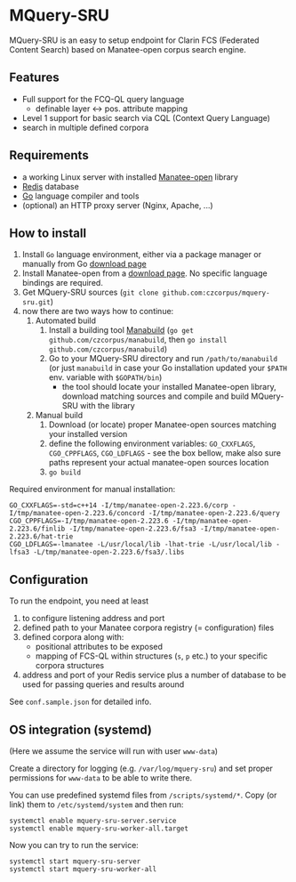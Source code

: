 # MQuery-SRU

MQuery-SRU is an easy to setup endpoint for Clarin FCS (Federated Content Search) based on
Manatee-open corpus search engine.

## Features

* Full support for the FCQ-QL query language
    * definable layer &#8596; pos. attribute mapping
* Level 1 support for basic search via CQL (Context Query
Language)
* search in multiple defined corpora


## Requirements

* a working Linux server with installed [Manatee-open](https://nlp.fi.muni.cz/trac/noske) library
* [Redis](https://redis.io/) database
* [Go](https://go.dev/)  language compiler and tools
* (optional) an HTTP proxy server (Nginx, Apache, ...)


## How to install

1. Install `Go` language environment, either via a package manager or manually from Go [download page](https://go.dev/dl/)
2. Install Manatee-open from a [download page](https://nlp.fi.muni.cz/trac/noske). No specific language bindings are required.
3. Get MQuery-SRU sources (`git clone github.com:czcorpus/mquery-sru.git`)
3. now there are two ways how to continue:
    1. Automated build
        1. Install a building tool [Manabuild](https://github.com/czcorpus/manabuild) (`go get github.com/czcorpus/manabuild`, then `go install github.com/czcorpus/manabuild`)
        2. Go to your MQuery-SRU directory and run `/path/to/manabuild`
        (or just `manabuild` in case your Go installation updated your `$PATH` env. variable with `$GOPATH/bin`)
            * the tool should locate your installed Manatee-open library, download matching sources and compile and build MQuery-SRU with the library
    2. Manual build
        1. Download (or locate) proper Manatee-open sources matching your installed version
        2. define the following environment variables: `GO_CXXFLAGS`, `CGO_CPPFLAGS`, `CGO_LDFLAGS` - see the box bellow, make also sure paths represent your actual manatee-open sources location
        3. `go build`

Required environment for manual installation:
```
GO_CXXFLAGS=-std=c++14 -I/tmp/manatee-open-2.223.6/corp -I/tmp/manatee-open-2.223.6/concord -I/tmp/manatee-open-2.223.6/query
CGO_CPPFLAGS=-I/tmp/manatee-open-2.223.6 -I/tmp/manatee-open-2.223.6/finlib -I/tmp/manatee-open-2.223.6/fsa3 -I/tmp/manatee-open-2.223.6/hat-trie
CGO_LDFLAGS=-lmanatee -L/usr/local/lib -lhat-trie -L/usr/local/lib -lfsa3 -L/tmp/manatee-open-2.223.6/fsa3/.libs

```

## Configuration

To run the endpoint, you need at least

1. to configure listening address and port
2. defined path to your Manatee corpora registry (= configuration) files
2. defined corpora along with:
    * positional attributes to be exposed
    * mapping of FCS-QL within structures (`s`, `p` etc.) to your specific corpora structures
3. address and port of your Redis service plus a number of database to be used for passing queries and results around

See `conf.sample.json` for detailed info.

## OS integration (systemd)

(Here we assume the service will run with user `www-data`)

Create a directory for logging (e.g. `/var/log/mquery-sru`) and set proper permissions for `www-data` to be able to write there.

You can use predefined systemd files from `/scripts/systemd/*`. Copy (or link) them to `/etc/systemd/system` and then run:

```
systemctl enable mquery-sru-server.service
systemctl enable mquery-sru-worker-all.target
```

Now you can try to run the service:

```
systemctl start mquery-sru-server
systemctl start mquery-sru-worker-all
```

